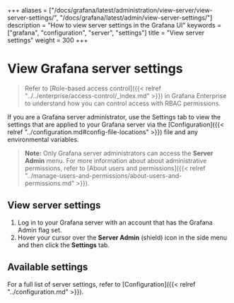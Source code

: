 +++
aliases = ["/docs/grafana/latest/administration/view-server/view-server-settings/", "/docs/grafana/latest/admin/view-server-settings/"]
description = "How to view server settings in the Grafana UI"
keywords = ["grafana", "configuration", "server", "settings"]
title = "View server settings"
weight = 300
+++

# View Grafana server settings

> Refer to [Role-based access control]({{< relref "../../enterprise/access-control/_index.md" >}}) in Grafana Enterprise to understand how you can control access with RBAC permissions.

If you are a Grafana server administrator, use the Settings tab to view the settings that are applied to your Grafana server via the [Configuration]({{< relref "../configuration.md#config-file-locations" >}}) file and any environmental variables.

> **Note:** Only Grafana server administrators can access the **Server Admin** menu. For more information about about administrative permissions, refer to [About users and permissions]({{< relref "../manage-users-and-permissions/about-users-and-permissions.md" >}}).

## View server settings

1. Log in to your Grafana server with an account that has the Grafana Admin flag set.
1. Hover your cursor over the **Server Admin** (shield) icon in the side menu and then click the **Settings** tab.

## Available settings

For a full list of server settings, refer to [Configuration]({{< relref "../configuration.md" >}}).
